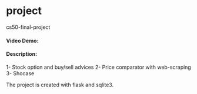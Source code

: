 # project
cs50-final-project

#### Video Demo:  <URL HERE>

#### Description:
1- Stock option and buy/sell advices
2- Price comparator with web-scraping
3- Shocase

The project is created with flask and sqlite3.